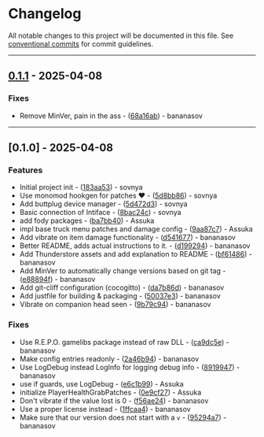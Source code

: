 # Changelog

All notable changes to this project will be documented in this file. See [conventional commits](https://www.conventionalcommits.org/) for commit guidelines.

---
## [0.1.1](https://github.com/bananasov/PLUG/compare/v0.1.0..v0.1.1) - 2025-04-08

### Fixes

- Remove MinVer, pain in the ass - ([68a16ab](https://github.com/bananasov/PLUG/commit/68a16ab2e749e4d6ffb7149e42600bfb01a5c7f7)) - bananasov

---
## [0.1.0] - 2025-04-08

### Features

- Initial project init - ([183aa53](https://github.com/bananasov/PLUG/commit/183aa53627116f1f3cd6a6451eb7bacd08d5a3f4)) - sovnya
- Use monomod hookgen for patches :heart: - ([5d8bb86](https://github.com/bananasov/PLUG/commit/5d8bb8676b5ab9ea0328c2e7f040886f3c8b755b)) - sovnya
- Add buttplug device manager - ([5d472d3](https://github.com/bananasov/PLUG/commit/5d472d3d027fa0290b9a2c9b542c669d81f5bf2d)) - sovnya
- Basic connection of Intiface - ([8bac24c](https://github.com/bananasov/PLUG/commit/8bac24ca7b214c5682312e9ec95a447fe2793eba)) - sovnya
- add fody packages - ([ba7bb40](https://github.com/bananasov/PLUG/commit/ba7bb40d19f9744fb2ab7110a69146e99dbed07f)) - Assuka
- impl base truck menu patches and damage config - ([9aa87c7](https://github.com/bananasov/PLUG/commit/9aa87c794e4df45427e136fc8e44f672bb141e22)) - Assuka
- Add vibrate on item damage functionality - ([d541677](https://github.com/bananasov/PLUG/commit/d541677257c9e119118283238aa82aaa3cbd988f)) - bananasov
- Better README, adds actual instructions to it. - ([d199294](https://github.com/bananasov/PLUG/commit/d199294a1105e81720f43dc5ee39d533348a5b8b)) - bananasov
- Add Thunderstore assets and add explanation to README - ([bf61486](https://github.com/bananasov/PLUG/commit/bf61486d66552c26bc164cb6152c1b9e9a32e34a)) - bananasov
- Add MinVer to automatically change versions based on git tag - ([e88894f](https://github.com/bananasov/PLUG/commit/e88894f2f1b411ba3511dc3b457e4928c876d516)) - bananasov
- Add git-cliff configuration (cocogitto) - ([da7b86d](https://github.com/bananasov/PLUG/commit/da7b86ddc1c41323fcbff7633ca825f564ad418c)) - bananasov
- Add justfile for building & packaging - ([50037e3](https://github.com/bananasov/PLUG/commit/50037e3bc219bdbb9f4db70ee1e08fbb36117b0b)) - bananasov
- Vibrate on companion head seen - ([9b79c94](https://github.com/bananasov/PLUG/commit/9b79c9454da6223debf432867fc7de8f437ceca6)) - bananasov

### Fixes

- Use R.E.P.O. gamelibs package instead of raw DLL - ([ca9dc5e](https://github.com/bananasov/PLUG/commit/ca9dc5eaf35539ddbd3e1e284d0b0894c23fcf76)) - bananasov
- Make config entries readonly - ([2a46b94](https://github.com/bananasov/PLUG/commit/2a46b949de4905a8eb11e50c73bfc9ccf69b8eb0)) - bananasov
- Use LogDebug instead LogInfo for logging debug info - ([8919947](https://github.com/bananasov/PLUG/commit/891994787328c8f3508eed66165b3a6042de169e)) - bananasov
- use if guards, use LogDebug - ([e6c1b99](https://github.com/bananasov/PLUG/commit/e6c1b997ebed510cb76376141c2ddf7b6a875dbe)) - Assuka
- initialize PlayerHealthGrabPatches - ([0e9cf27](https://github.com/bananasov/PLUG/commit/0e9cf27e790fd59b8782e13069eaefe7315f4a66)) - Assuka
- Don't vibrate if the value lost is 0 - ([f56ae24](https://github.com/bananasov/PLUG/commit/f56ae246b661ce1ab148a719e70215e9341bb94c)) - bananasov
- Use a proper license instead - ([1ffcaa4](https://github.com/bananasov/PLUG/commit/1ffcaa47bcebc030d5ebe57bdde686488c5a47be)) - bananasov
- Make sure that our version does not start with a `v` - ([95294a7](https://github.com/bananasov/PLUG/commit/95294a77e8e4ceef627e1bf7de0ae853b89aa581)) - bananasov

<!-- generated by git-cliff -->
